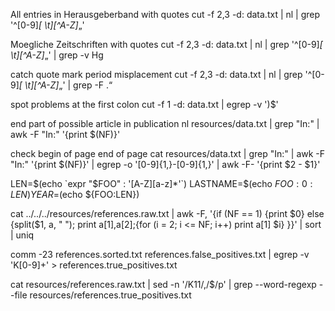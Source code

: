 All entries in Herausgeberband with quotes
cut -f 2,3 -d: data.txt  | nl | grep '^[0-9]*[ \t][^A-Z]*„'

Moegliche Zeitschriften with quotes
cut -f 2,3 -d: data.txt  | nl | grep '^[0-9]*[ \t][^A-Z]*„' | grep -v Hg

catch  quote mark period misplacement
cut -f 2,3 -d: data.txt  | nl | grep  '^[0-9]*[ \t][^A-Z]*„' | grep -F .“

spot problems at the first colon
cut -f 1 -d: data.txt  | egrep -v ')$'

end part of possible article in publication
nl resources/data.txt | grep "In:" | awk -F "In:" '{print $(NF)}'

check  begin of page end of page
cat resources/data.txt | grep "In:" | awk -F "In:" '{print $(NF)}' | egrep -o '[0-9]{1,}-[0-9]{1,}' | awk -F- '{print $2 - $1}'

LEN=$(echo `expr "$FOO" : '[A-Z][a-z]*'`)
LASTNAME=$(echo ${FOO:0:LEN})
YEAR=$(echo ${FOO:LEN})


cat ../../../resources/references.raw.txt | awk -F, '{if (NF == 1) {print $0} else {split($1, a, " "); print a[1],a[2];{for (i = 2; i <= NF; i++) print a[1] $i}  }}' | sort | uniq

comm -23 references.sorted.txt references.false_positives.txt  | egrep -v 'K[0-9]+' > references.true_positives.txt

cat resources/references.raw.txt | sed -n '/K11/,/$/p' | grep --word-regexp --file resources/references.true_positives.txt